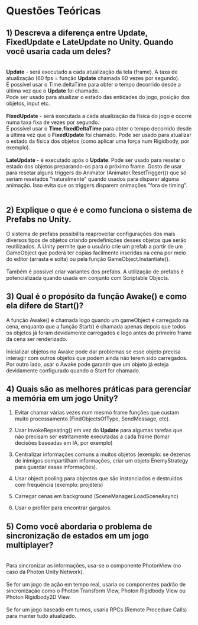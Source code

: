 # Questões Teóricas

## 1) Descreva a diferença entre <b>Update</b>, Fixed<b>Update</b> e Late<b>Update</b> no Unity. Quando você usaria cada um deles?
<br>
    <b>Update</b> - será executado a cada atualização da tela (frame). A taxa de atualização (60 fps = função <b>Update</b> chamada 60 vezes por segundo).
    <br>
    É possível usar o Time.deltaTime para obter o tempo decorrido desde a última vez que o <b>Update</b> foi chamado.
    <br>
    Pode ser usado para atualizar o estado das entidades do jogo, posição dos objetos, input etc.
<br>
<br>
    <b>FixedUpdate</b>  - será executada a cada atualização da física do jogo e ocorre numa taxa fixa de vezes por segundo.
    <br>
    É possível usar o <b>Time.fixedDeltaTime</b> para obter o tempo decorrido desde a última vez que o <b>FixedUpdate</b> foi chamado.
    Pode ser usado para atualizar o estado da física dos objetos (como aplicar uma força num Rigidbody, por exemplo).
<br>
<br>
    <b>LateUpdate</b> - é executado após o <b>Update</b>.
    Pode ser usado para resetar o estado dos objetos preparando-os para o próximo frame. Gosto de usar para resetar alguns triggers do Animator (Animator.ResetTrigger()) que só seriam resetados "naturalmente" quando usados para disparar alguma animação. Isso evita que os triggers disparem animações "fora de timing".
<br>
<br>

## 2) Explique o que é e como funciona o sistema de Prefabs no Unity.
O sistema de prefabs possibilita reaproveitar configurações dos mais diversos tipos de objetos criando predefinições desses objetos que serão reutilizados. A Unity permite que o usuário crie um prefab a partir de um GameObject que poderá ter cópias facilmente inseridas na cena por meio do editor (arrasta e solta) ou pela função GameObject.Instantiate().
<br><br>
Também é possível criar variantes dos prefabs.
A utilização de prefabs é potencializada quando usada em conjunto com Scriptable Objects.


## 3) Qual é o propósito da função Awake() e como ela difere de Start()?
A função Awake() é chamada logo quando um gameObject é carregado na cena, enquanto que a função Start() é chamada apenas depois que todos os objetos já foram devidamente carregados e logo antes do primeiro frame da cena ser renderizado.
<br>
<br>
Inicializar objetos no Awake pode dar problemas se esse objeto precisa interagir com outros objetos que podem ainda não terem sido carregados. Por outro lado, usar o Awake pode garantir que um objeto já esteja devidamente configurado quando o Start for chamado.


## 4) Quais são as melhores práticas para gerenciar a memória em um jogo Unity?
1) Evitar chamar várias vezes num mesmo frame funções que custam muito processamento (FindObjectsOfType, SendMessage, etc).

1) Usar InvokeRepeating() em vez do <b>Update</b> para algumas tarefas que não precisam ser estritamente executadas a cada frame (tomar decisões baseadas em IA, por exemplo)

1) Centralizar informações comuns a muitos objetos (exemplo: se dezenas de inimigos compartilham informações, criar um objeto EnemyStrategy para guardar essas informações).

1) Usar object pooling para objectos que são instanciados e destruídos com frequência (exemplo: projéteis)

1) Carregar cenas em background (SceneManager.LoadSceneAsync)

1) Usar o profiler para encontrar gargalos.


## 5) Como você abordaria o problema de sincronização de estados em um jogo multiplayer?
<br>
    Para sincronizar as informações, usa-se o componente PhotonView (no caso da Photon Unity Network).
<br>
<br>
    Se for um jogo de ação em tempo real, usaria os componentes padrão de sincronização como o Photon Transform View, Photon Rigidbody View ou Photon Rigidbody2D View.
<br>
<br>
    Se for um jogo baseado em turnos, usaria RPCs (Remote Procedure Calls) para manter tudo atualizado.

